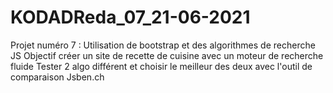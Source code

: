 # KODADReda_07_21-06-2021
Projet numéro 7  : Utilisation de bootstrap et des algorithmes de recherche JS
Objectif créer un site de recette de cuisine avec un moteur de recherche fluide 
Tester 2 algo différent et choisir le meilleur des deux avec l'outil de comparaison Jsben.ch
